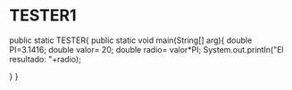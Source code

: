 # TESTER1
public static TESTER{
  public static void main(String[] arg){
  double PI=3.1416; 
  double valor= 20;
  double radio= valor*PI;
    System.out.println("El resultado: "+radio);
  
  }
}
